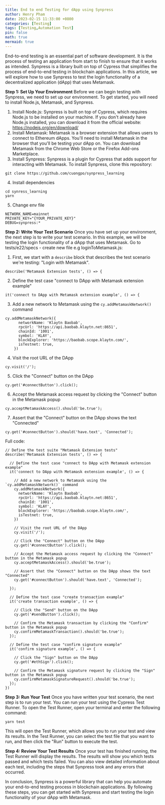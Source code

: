 ```yaml
---
title: End to end Testing for dApp using Synpress
author: Henry Pham
date: 2023-02-15 11:33:00 +0800
categories: [Testing]
tags: [Testing,Automation Test]
pin: false
math: true
mermaid: true
---
```

End-to-end testing is an essential part of software development. It is the process of testing an application from start to finish to ensure that it works as intended. Synpress is a library built on top of Cypress that simplifies the process of end-to-end testing in blockchain applications. In this article, we will explore how to use Synpress to test the login functionality of a decentralized application (dApp) that uses Metamask.

**Step 1: Set Up Your Environment**
Before we can begin testing with Synpress, we need to set up our environment. To get started, you will need to install Node.js, Metamask, and Synpress.
1. Install Node.js: Synpress is built on top of Cypress, which requires Node.js to be installed on your machine. If you don't already have Node.js installed, you can download it from the official website: https://nodejs.org/en/download/
2. Install Metamask: Metamask is a browser extension that allows users to connect to Ethereum dApps. You'll need to install Metamask in the browser that you'll be testing your dApp on. You can download Metamask from the Chrome Web Store or the Firefox Add-ons Marketplace.
3. Install Synpress: Synpress is a plugin for Cypress that adds support for interacting with Metamask. To install Synpress, clone this repository:
```
git clone https://github.com/cuongpo/synpress_learning
```
4. Install dependencies
```
cd synress_learning
yarn
```
5. Change env file
```
NETWORK_NAME=mainnet
PRIVATE_KEY="{YOUR_PRIVATE_KEY}"
DEBUG=synpress:*
 ```

**Step 2: Write Your Test Scenario**
Once you have set up your environment, the next step is to write your test scenario. In this example, we will be testing the login functionality of a dApp that uses Metamask. Go to tests/e22/specs - create new file e.g loginToMetamask.js:
1.  First, we start with a `describe` block that describes the test scenario we're testing: "Login with Metamask".
 ```
 describe('Metamask Extension tests', () => {
```
2. Define the test case "connect to DApp with Metamask extension example"  
```
it('connect to DApp with Metamask extension example', () => {
```
3. Add a new network to Metamask using the `cy.addMetamaskNetwork()` command
```
cy.addMetamaskNetwork({
      networkName: 'Klaytn Baobab',
      rpcUrl: 'https://api.baobab.klaytn.net:8651',
      chainId: '1001',
      symbol: 'KLAY',
      blockExplorer: 'https://baobab.scope.klaytn.com/',
      isTestnet: true,
    })
```
4. Visit the root URL of the DApp
```
cy.visit('/');
```
5. Click the "Connect" button on the DApp
```
cy.get('#connectButton').click();
```
6. Accept the Metamask access request by clicking the "Connect" button in the Metamask popup
```
cy.acceptMetamaskAccess().should('be.true');
```
7. Assert that the "Connect" button on the DApp shows the text "Connected"
```
cy.get('#connectButton').should('have.text', 'Connected');
```
Full code:
```
// Define the test suite "Metamask Extension tests"
describe('Metamask Extension tests', () => {

  // Define the test case "connect to DApp with Metamask extension example"
  it('connect to DApp with Metamask extension example', () => {
    
    // Add a new network to Metamask using the `cy.addMetamaskNetwork()` command
    cy.addMetamaskNetwork({
      networkName: 'Klaytn Baobab',
      rpcUrl: 'https://api.baobab.klaytn.net:8651',
      chainId: '1001',
      symbol: 'KLAY',
      blockExplorer: 'https://baobab.scope.klaytn.com/',
      isTestnet: true,
    })
    
    // Visit the root URL of the DApp
    cy.visit('/');

    // Click the "Connect" button on the DApp
    cy.get('#connectButton').click();

    // Accept the Metamask access request by clicking the "Connect" button in the Metamask popup
    cy.acceptMetamaskAccess().should('be.true');

    // Assert that the "Connect" button on the DApp shows the text "Connected"
    cy.get('#connectButton').should('have.text', 'Connected');
 
  });

  // Define the test case "create transaction example"
  it('create transaction example', () => {

    // Click the "Send" button on the DApp
    cy.get('#sendButton').click();

    // Confirm the Metamask transaction by clicking the "Confirm" button in the Metamask popup
    cy.confirmMetamaskTransaction().should('be.true');
  });

  // Define the test case "confirm signature example"
  it('confirm signature example', () => {

    // Click the "Sign" button on the DApp
    cy.get('#ethSign').click();

    // Confirm the Metamask signature request by clicking the "Sign" button in the Metamask popup
    cy.confirmMetamaskSignatureRequest().should('be.true');
  });
})
```
**Step 3: Run Your Test**
Once you have written your test scenario, the next step is to run your test. You can run your test using the Cypress Test Runner. To open the Test Runner, open your terminal and enter the following command:
```
yarn test
```

This will open the Test Runner, which allows you to run your test and view its results. In the Test Runner, you can select the test file that you want to run, and then click the "Run" button to execute the test.

**Step 4: Review Your Test Results**
Once your test has finished running, the Test Runner will display the results. The results will show you which tests passed and which tests failed. You can also view detailed information about each test, including the steps that Synpress took and any errors that occurred.

In conclusion, Synpress is a powerful library that can help you automate your end-to-end testing process in blockchain applications. By following these steps, you can get started with Synpress and start testing the login functionality of your dApp with Metamask.